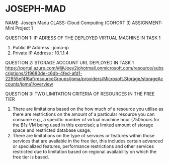 # JOSEPH-MAD
NAME: Joseph Madu
CLASS: Cloud Computing (COHORT 3)
ASSIGNMENT: Mini Project 1

QUESTION 1: IP ADRESS OF THE DEPLOYED VIRTUAL MACHINE IN TASK 1
1.	Public IP Address : joma-ip
2.	Private IP Address : 10.1.1.4

QUESTION 2: STORAGE ACCOUNT URL DEPLOYED IN TASK 1
https://portal.azure.com/#@Joey2johotmail.onmicrosoft.com/resource/subscriptions/2f9680de-c6db-4fed-afd1-22955ef4f6af/resourceGroups/joma/providers/Microsoft.Storage/storageAccounts/joma1/overview
	
QUESTION 3: TWO LIMITATION CRITERIA OF RESOURCES IN THE FREE TIER
1.	There are limitations based on the how much of a resource you utilise as there are restrictions on the amount of a particular resource you can consume e.g., a specific number of virtual machine hour (750hours for the B1s VM being used in this exercise); a limited amount of storage space and restricted database usage.
2.	There are limitations on the type of services or features within those services that are available in the free tier, this includes certain advanced or specialized features, performance restrictions and other services restricted due to limitation based on regional availability on which the free tier is based. 





